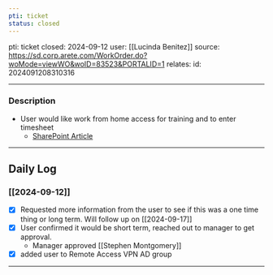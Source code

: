 ```yaml
---
pti: ticket
status: closed
---
```

pti: ticket 
closed: 2024-09-12
user: [[Lucinda Benitez]]
source: https://sd.corp.arete.com/WorkOrder.do?woMode=viewWO&woID=83523&PORTALID=1
relates: 
id: 2024091208310316

---
### Description
- User would like work from home access for training and to enter timesheet
	- [SharePoint Article](https://aretecloud.sharepoint.us/sites/IT/Knowledge%20Base/VPN%20or%20Remote%20Access%20Tickets.aspx?web=1)
---
## Daily Log
### [[2024-09-12]]
- [x] Requested more information from the user to see if this was a one time thing or long term. Will follow up on [[2024-09-17]]
- [x] User confirmed it would be short term, reached out to manager to get approval.
	- Manager approved [[Stephen Montgomery]]
- [x] added user to Remote Access VPN AD group
---




